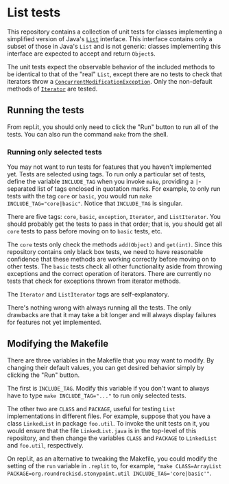 # List tests
This repository contains a collection of unit tests for classes implementing a simplified version of Java's [`List`](https://docs.oracle.com/en/java/javase/11/docs/api/java.base/java/util/List.html) interface. This interface contains only a subset of those in Java's `List` and is not generic: classes implementing this interface are expected to accept and return `Object`s.

The unit tests expect the observable behavior of the included methods to be identical to that of the "real" `List`, except there are no tests to check that iterators throw a [`ConcurrentModificationException`](https://docs.oracle.com/en/java/javase/11/docs/api/java.base/java/util/ConcurrentModificationException.html). Only the non-default methods of [`Iterator`](https://docs.oracle.com/en/java/javase/11/docs/api/java.base/java/util/Iterator.html) are tested.

## Running the tests
From repl.it, you should only need to click the "Run" button to run all of the tests. You can also run the command `make` from the shell.

### Running only selected tests
You may not want to run tests for features that you haven't implemented yet. Tests are selected using tags. To run only a particular set of tests, define the variable `INCLUDE_TAG` when you invoke `make`, providing a `|`-separated list of tags enclosed in quotation marks. For example, to only run tests with the tag `core` or `basic`, you would run `make INCLUDE_TAG="core|basic"`. Notice that `INCLUDE_TAG` is singular.

There are five tags: `core`, `basic`, `exception`, `Iterator`, and `ListIterator`. You should probably get the tests to pass in that order; that is, you should get all `core` tests to pass before moving on to `basic` tests, etc.

The `core` tests only check the methods `add(Object)` and `get(int)`. Since this repository contains only black box tests, we need to have reasonable confidence that these methods are working correctly before moving on to other tests. The `basic` tests check all other functionality aside from throwing exceptions and the correct operation of iterators. There are currently no tests that check for exceptions thrown from iterator methods.

The `Iterator` and `ListIterator` tags are self-explanatory.

There's nothing wrong with always running all the tests. The only drawbacks are that it may take a bit longer and will always display failures for features not yet implemented.

## Modifying the Makefile
There are three variables in the Makefile that you may want to modify. By changing their default values, you can get desired behavior simply by clicking the "Run" button.

The first is `INCLUDE_TAG`. Modify this variable if you don't want to always have to type `make INCLUDE_TAG="..."` to run only selected tests.

The other two are `CLASS` and `PACKAGE`, useful for testing `List` implementations in different files. For example, suppose that you have a class `LinkedList` in package `foo.util`. To invoke the unit tests on it, you would ensure that the file `LinkedList.java` is in the top-level of this repository, and then change the variables `CLASS` and `PACKAGE` to `LinkedList` and `foo.util`, respectively.

On repl.it, as an alternative to tweaking the Makefile, you could modify the setting of the `run` variable in `.replit` to, for example, `"make CLASS=ArrayList PACKAGE=org.roundrockisd.stonypoint.util INCLUDE_TAG='core|basic'"`.